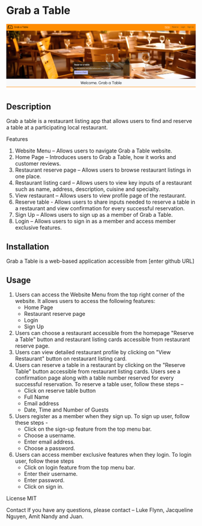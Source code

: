 # Grab a Table

![Screenshot of Grab a Table Home Page](./assets/images/home-screenshot.png)

## Description
Grab a table is a restaurant listing app that allows users to find and reserve a table at a participating local restaurant.

Features
1) Website Menu – Allows users to navigate Grab a Table website.
2) Home Page – Introduces users to Grab a Table, how it works and customer reviews.
3) Restaurant reserve page – Allows users to browse restaurant listings in one place.
5) Restaurant listing card – Allows users to view key inputs of a restaurant such as name, address, description, cuisine and specialty. 
6) View restaurant – Allows users to view profile page of the restaurant.
7) Reserve table - Allows users to share inputs needed to reserve a table in a restaurant and view confirmation for every successful reservation.
8) Sign Up – Allows users to sign up as a member of Grab a Table.
9) Login – Allows users to sign in as a member and access member exclusive features.

## Installation
Grab a Table is a web-based application accessible from [enter github URL]

## Usage
1. Users can access the Website Menu from the top right corner of the website. It allows users to access the following features:
    * Home Page
    * Restaurant reserve page
    * Login 
    * Sign Up
2. Users can choose a restaurant accessible from the homepage "Reserve a Table" button and restaurant listing cards accessible from restaurant reserve page.
3. Users can view detailed restaurant profile by clicking on "View Restaurant" button on restaurant listing card. 
4. Users can reserve a table in a restaurant by clicking on the "Reserve Table" button accessible from restaurant listing cards. Users see a confirmation page along with a table number reserved for every successful reservation. To reserve a table user, follow these steps –
    * Click on reserve table button
    * Full Name
    * Email address
    * Date, Time and Number of Guests
5. Users register as a member when they sign up. To sign up user, follow these steps -  
    * Click on the sign-up feature from the top menu bar. 
    * Choose a username.
    * Enter email address.
    * Choose a password.
6. Users can access member exclusive features when they login. To login user, follow these steps 
    * Click on login feature from the top menu bar.
    * Enter their username.
    * Enter password.
    * Click on sign in.

License
MIT

Contact
If you have any questions, please contact – Luke Flynn, Jacqueline Nguyen, Amit Nandy and Juan.
